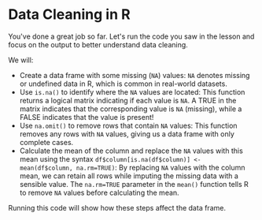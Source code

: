 # Data Cleaning in R

You've done a great job so far. Let's run the code you saw in the lesson and focus on the output to better understand data cleaning.

We will:

- Create a data frame with some missing (`NA`) values: `NA` denotes missing or undefined data in R, which is common in real-world datasets.
- Use `is.na()` to identify where the `NA` values are located: This function returns a logical matrix indicating if each value is `NA`. A TRUE in the matrix indicates that the corresponding value is `NA` (missing), while a FALSE indicates that the value is present!
- Use `na.omit()` to remove rows that contain `NA` values: This function removes any rows with `NA` values, giving us a data frame with only complete cases.
- Calculate the mean of the column and replace the `NA` values with this mean using the syntax `df$column[is.na(df$column)] <- mean(df$column, na.rm=TRUE)`: By replacing `NA` values with the column mean, we can retain all rows while imputing the missing data with a sensible value. The `na.rm=TRUE` parameter in the `mean()` function tells R to remove `NA` values before calculating the mean.

Running this code will show how these steps affect the data frame.